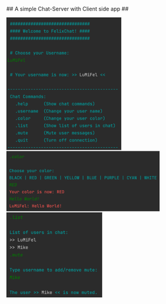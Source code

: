 <!-- 
<p>###############################</br>
#### Welcome to FelixChat! ####</br>
###############################</p>

<p>-------------------------------------------</br>
Chat Commands:</br>
.help      (Show chat commands)</br>
.username  (Change your user name)</br>
.color     (Change your user color)</br>
.list      (Show list of users in chat)</br>
.mute      (Mute user messages)</br>
.quit      (Turn off connection)</br>
-------------------------------------------</p>
-->

<p>## A simple Chat-Server with Client side app ##</p>

<img src="https://github.com/LuMiFel/ChatServer/blob/main/ScreenShot/Welcome.png" width=300px>
<img src="https://github.com/LuMiFel/ChatServer/blob/main/ScreenShot/Color.png" width=400px>
<img src="https://github.com/LuMiFel/ChatServer/blob/main/ScreenShot/Options.png" width=250px>
